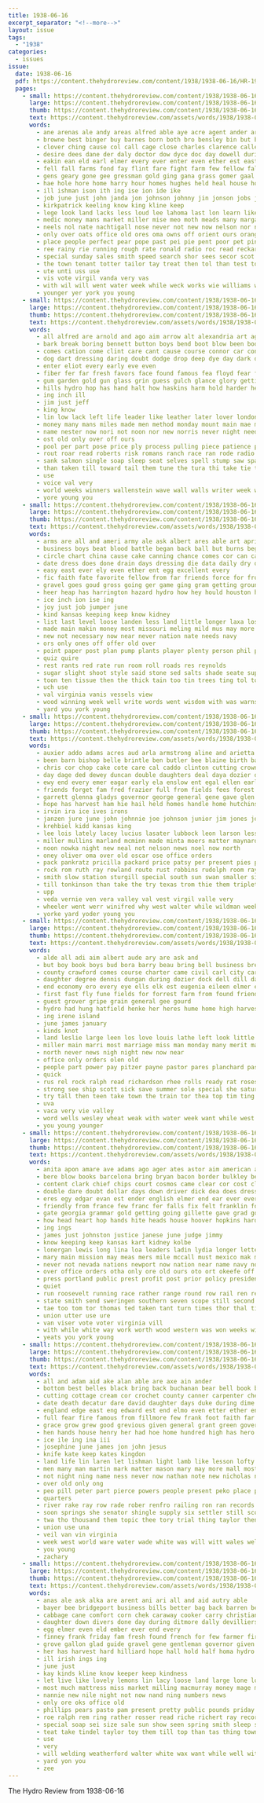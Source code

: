 ```yaml
---
title: 1938-06-16
excerpt_separator: "<!--more-->"
layout: issue
tags:
  - "1938"
categories:
  - issues
issue:
  date: 1938-06-16
  pdf: https://content.thehydroreview.com/content/1938/1938-06-16/HR-1938-06-16.pdf
  pages:
    - small: https://content.thehydroreview.com/content/1938/1938-06-16/small/HR-1938-06-16-01.jpg
      large: https://content.thehydroreview.com/content/1938/1938-06-16/large/HR-1938-06-16-01.jpg
      thumb: https://content.thehydroreview.com/content/1938/1938-06-16/thumbnails/HR-1938-06-16-01.jpg
      text: https://content.thehydroreview.com/assets/words/1938/1938-06-16/HR-1938-06-16-01.txt
      words:
        - ane arenas ale andy areas alfred able aye acre agent ander art aid allo alia alta all asta april ally acres agen ago aly arm ard and acee abide are auch america alt angeles arbes alfalfa age arth apa adkins
        - browne best binger buy barnes born both bro bensley bin but back been begin blest bow ber better bull boy breath bristle belong busi beg bert bers bay bele bank business bankhead broad baxter bet bones beye betting brought bazley bias bal brintle ball bak bradley beck blaine began bru byrne bee
        - clover ching cause col call cage close charles clarence calles chamber came carry cink car county course chen childs cattle con can carpenter che carl cea cotton class city crow china christian cad college chow cast casha cane church churches caddo
        - desire dees dane der daly doctor dow dyce doc day dowell during daughter degree deep dong demand dee days does dallas
        - eakin ean eld earl elmer every ever enter even ether est east elk ells ery else
        - fell fall farms fond fay flint fare fight farm few fellow fallow first front fever frane fine freeze fer friday fund ford from felton far for fiscal fields falling fleishman fan fun friends
        - gens geary gone gee gressman gold ging gana grass gomer gaal general gina good goldie grain guy gum gan guild gin given gene grown goes
        - hae hole hore home harry hour homes hughes held heal house hon hydro hay hax hen homestead hee hensley her har how hard hath harold hould high had hail han hand hopkins has him hill heres herman
        - ill ishman ison ith ing ise ion ide ike
        - job june just john janda jon johnson johnny jin jonson jobs jones
        - kirkpatrick keeling know king kline keep
        - lege look land lacks less loud lee lahoma last lon learn like live lola life leroy living lovely little louis letter law larger logan limber left longest lis
        - medic money mans market miller mise meo moth meads many margaret mail meer mona matte miles man mar men miss more merit mobile meta mee mat meda moment made much mont masters marcrum mai members most mex matter millet music monday main might morning marland march
        - neels nol nate nachtigall nose never not new now nelson nor nine night neel needs nines north
        - only over oats office old ores oma owns off orient ours orange owes
        - place people perfect pear pope past pei pie pent poor pet pins peate pro pas part page peto per pleasant phe present price porch pat police philip phelps paper
        - ree rainy rie running rough rate ronald radio roc read reckard ready roy roll reber rex regular ruth row ryan ralph rog russell rode rage
        - special sunday sales smith speed search shor sees secor scot south sien school sick song send stick smaller silver soe said stamps shown session station saturday son sik side second service sible sch sayas schroder state say see siren seven stewart set still streets six soll steel store saint schoo seems sudan sis summer she seats sad such schools
        - the town tenant totter tailor tay treat then tol than test tonkinson tint tine trop thunder tor takes taken tant towns tin table ton ting tae thy tetter take thing toll thomas tei tous thi them tal too toe temples trip tustin times thom thomason
        - ute unti uss use
        - vis vote virgil vanda very vas
        - with wil will went water week while weck works wie williams weak wan well weather word west want wert worth warm war weeks wee wing was wagon work wheat
        - younger yer york you young
    - small: https://content.thehydroreview.com/content/1938/1938-06-16/small/HR-1938-06-16-02.jpg
      large: https://content.thehydroreview.com/content/1938/1938-06-16/large/HR-1938-06-16-02.jpg
      thumb: https://content.thehydroreview.com/content/1938/1938-06-16/thumbnails/HR-1938-06-16-02.jpg
      text: https://content.thehydroreview.com/assets/words/1938/1938-06-16/HR-1938-06-16-02.txt
      words:
        - all alfred are arnold and ago aim arrow alt alexandria art age
        - bark break boring bennett button boys bend boot blow been book battle but best bull blunt buy bitterly big back books better border brick boon
        - comes cation come clint care cant cause course connor car con cat cord crooks close curly can crown chest comment charm came cos corn companion chance cotton curl cabin cal cold coats
        - dog dart dressing daring doubt dodge drop deep dye day dark dust door during done down
        - enter eliot every early eve even
        - fiber fer far fresh favors face found famous fea floyd fear from fore firestone fon few first for fish farm fellow
        - gum garden gold gun glass grin guess gulch glance glory getting good grain ground giant gang goes golden gave guy gambling
        - hills hydro hop has hand halt how haskins harm hold harder hes holes herring hour had holt hole house hill habe him hey hurt howard hollow high hidden head horse
        - ing inch ill
        - jim just jeff
        - king know
        - lin low lack left life leader like leather later lover london luck lank little look lee lard lot loose let loan lie late line loss lower
        - money many mans miles made men method monday mount main mae margeret morgan macleod middle more matter mile much mexico mills may man meal mil must
        - name nester now nori not noon nor new norris never night need neck
        - ost old only over off ours
        - pool per part pose price ply process pulling piece patience pale path pick post pay purple poor pete
        - rout roar read roberts risk romans ranch race ran rode radio room rad river rein rogen record raines riding rear records road richard ruth roo reading run rival revie ris reasons
        - sank salmon single soap sleep seat selves spell stump saw spare square stant stolen space show save seen scale stay such standing souvenir speaker speed son small set street shoulder stone strong search speaks service still sick soon secret said see surface
        - than taken till toward tail them tune the tura thi take tie try thai top tack test town tones trom times then turns trail
        - use
        - voice val very
        - world weeks winners wallenstein wave wall walls writer week went ward waste will wool was well weather wheel weary wear with window why woods william wells walk way
        - yore young you
    - small: https://content.thehydroreview.com/content/1938/1938-06-16/small/HR-1938-06-16-03.jpg
      large: https://content.thehydroreview.com/content/1938/1938-06-16/large/HR-1938-06-16-03.jpg
      thumb: https://content.thehydroreview.com/content/1938/1938-06-16/thumbnails/HR-1938-06-16-03.jpg
      text: https://content.thehydroreview.com/assets/words/1938/1938-06-16/HR-1938-06-16-03.txt
      words:
        - arms are all and ameri army ale ask albert ares able art april age
        - business boys beat blood battle began back ball but burns begun below barbara better blue big base bounds body bell bet book braid bodily bright bellows butter bro best blouse been burn
        - circle chart china cause cake canning chance comes cor can card cal cool cotton city carry coins car company cost craft click cant college con count
        - date dress does done drain days dressing die data daily dry dark dau death danger down day diesel
        - easy east ever ely even ether ent egg excellent every
        - fic faith fate favorite fellow from far friends force for frock faster farmer full fast first freed free found font farm few fail fuel
        - gravel goes goud gross going ger game ging gram getting grounds goin grown good grand
        - heer heap has harrington hazard hydro how hey hould houston hemphill high hands health her held heads height had hundred heart handing house head harder handy harrelson
        - ice inch ion ise ing
        - joy just job jumper june
        - kind kansas keeping keep know kidney
        - list last level loose landen less land little longer laxa lose line lat ler lead late life larger learn left large let
        - made main makin money most missouri meling mild mus may more man many mile master makins middle miles manner means matter must method much mull might
        - new not necessary now near never nation nate needs navy
        - ors only ones off offer old over
        - point paper post plan pump plants player plenty person phil price pipe ping pro planes points pure place pound people pass purchase pas puff proper per pounds pum prince poss part ply perfect park
        - quiz quire
        - rest rants red rate run room roll roads res reynolds
        - sugar slight shoot style said stone sed salts shade seate sup she size swell share salad summer street safe shar summers salt station sleep sky service shoulders smoke shows still shall space stocks surface stout spoon sample surplus state send states soon sewing shorten signs short say stand spring schools speed swiss self simple
        - toon ten tissue then the thick tain too tin trees ting tol top truly trim take than tobacco them tim trace
        - uch use
        - val virginia vanis vessels view
        - wood winning week well write words went wisdom with was warns while worth waste west water weeks wacker wise want work writer weight way will why
        - yard you york young
    - small: https://content.thehydroreview.com/content/1938/1938-06-16/small/HR-1938-06-16-04.jpg
      large: https://content.thehydroreview.com/content/1938/1938-06-16/large/HR-1938-06-16-04.jpg
      thumb: https://content.thehydroreview.com/content/1938/1938-06-16/thumbnails/HR-1938-06-16-04.jpg
      text: https://content.thehydroreview.com/assets/words/1938/1938-06-16/HR-1938-06-16-04.txt
      words:
        - auxier addo adams acres aud arla armstrong aline and arietta aster alva ann arletta american appleman austin able andrews are
        - been barn bishop belle brintle ben butler bee blaine birth bartgis big bradley better broadway bicknell business boards balk brother best bring
        - chris cor chop cake cote care cal caddo clinton cutting crownover coffee company cooke came cox carolyn cream cheeley carl clarence cost church come claude chet calles can county college cyril city cordell
        - day dage ded dewey duncan double daughters deal daya dozier days director ditmore dutler down during deremer dan deward daughter davidson doing
        - ewy end every emer eagar early ela enslow ent egal ellen earl eagle elbert ervin eloise ernest entz ethel even
        - friends forget fam fred frazier full from fields fees forest funchess for french friday fast fan faster flower folk few
        - garrett glenna gladys governor george general gene gave glen gregg good given gingerich grove grain
        - hope has harvest ham hie hail held homes handle home hutchinson hatfield henry harry harp harding howard harold herndon hen her haywood hime had hoon hydro
        - irvin ira ice ives irons
        - janzen jure june john johnnie joe johnson junior jim jones johns janes jonas jelks jack jolly just jess jon jenks johnston jam
        - krehbiel kidd kansas king
        - lee lois lately lacey lucius lasater lubbock leon larson lesson last less lone lew left lloyd lamonte lou list linsey lookeba leedy leva lawrence lad line ley ler latter lake lacy loise
        - miller mullins marland mcminn made minta moers matter maynard many mccullock miss mckee meth mapel marion means max mise millen messer maxine may magnolia murphy martin marie mae monday more man marvin mansell march maas mon mary mound mauldin
        - noon nowka night new neal not nelson news noel now north
        - oney oliver oma over old oscar ose office orders
        - pack pankratz pricilla packard price patsy per present pies peggy people press paul part pullen pleasant post past pieper port
        - rock rom ruth ray rowland route rust robbins rudolph room raymond rie russell rey riley rank rolls ready rest ross ralph radio
        - smith slow station sturgill special south sun swan smaller sir simpson she skaggs stay son scholtz stank swing still second seed sutton stacy slagel sylvester save sell sunday summer sam size swartzendruber start steward sick shown sister sons see soon saturday short slagell shafer said sparks school single smalley show star service season suter sup
        - till tonkinson than take the try texas trom thie them triplett ting tom taken town trip tin thys thomas theron
        - upp
        - veda vernie ven vera valley val vest virgil valle very
        - wheeler went werr winifred why west walter while wildman weeks wells week williams well wade word walt weatherford will work wilma with water wheat wil was
        - yorke yard yoder young you
    - small: https://content.thehydroreview.com/content/1938/1938-06-16/small/HR-1938-06-16-05.jpg
      large: https://content.thehydroreview.com/content/1938/1938-06-16/large/HR-1938-06-16-05.jpg
      thumb: https://content.thehydroreview.com/content/1938/1938-06-16/thumbnails/HR-1938-06-16-05.jpg
      text: https://content.thehydroreview.com/assets/words/1938/1938-06-16/HR-1938-06-16-05.txt
      words:
        - alde all adi aim albert aude ary are ask and
        - but boy book boys bud bora barry beau bring bell business breath buy berry barn bread bridegroom bob bound beck bride brides bas been belong both
        - county crawford comes course charter came civil carl city care cost church creek cream company clair cartwright curtis champlin clinton college come con cody
        - daughter degree dennis dungan during dozier dock dell dill day deed done
        - end economy ero every eye ells elk est eugenia eileen elmer enid ear
        - first fast fly fune fields for forrest farm from found friends finer fares forget freeman farms friday fam finley fire foss field fae
        - guest grover gripe grain general gee gourd
        - hydro had hung hatfield henke her heres hume home high harvest has hero hiatt hinton holder hose held haaser
        - ing irene island
        - june james january
        - kinds knot
        - land leslie large leen los love louis lathe left look little low ler lee life live laws
        - miller main marri most marriage miss man monday many merit magnolia mea mach male money members mills million
        - north never news nigh night new now near
        - office only orders olen old
        - people part power pay pitzer payne pastor pares planchard past pleasant peterson
        - quick
        - rus rel rock ralph read richardson rhee rolls ready rat roses real ree running richards
        - strong see ship scott sick save summer sole special she saturday saint south son sell still said seen sweet second school smith soon set sayre station sodd safe sunday service
        - try tall then teen take town the train tor thea top tim ting tha thi tae them tse
        - uva
        - vaca very vie valley
        - word wells wesley wheat weak with water week want while west weaver weatherford williams wedding work will was well willbanks welding
        - you young younger
    - small: https://content.thehydroreview.com/content/1938/1938-06-16/small/HR-1938-06-16-06.jpg
      large: https://content.thehydroreview.com/content/1938/1938-06-16/large/HR-1938-06-16-06.jpg
      thumb: https://content.thehydroreview.com/content/1938/1938-06-16/thumbnails/HR-1938-06-16-06.jpg
      text: https://content.thehydroreview.com/assets/words/1938/1938-06-16/HR-1938-06-16-06.txt
      words:
        - anita apon amare ave adams ago ager ates astor aim american alls arthur and aid alamo are angry all
        - bere blow books barcelona bring bryan bacon border bulkley ber born billion big beech bonne boy band brita burg bennett burke body brady board boards began boe but bright base bank bushe britain bea blessing bill bark bil battle been bans brought barkley bailey
        - content clark chief chips court cosmos came clear cor cost class cover course condi cook cotton cooper centers coins case current canton cratic cornell comes cand cal come con crew cause company caro cheap cash congress close can city character culver crane coran colorado chandler camp chance check
        - double dare doubt dollar days down driver dick dea does dress demo destiny deal der dian david death deck dainty draft during dent
        - eres egy edgar evan est ender english elmer end ear ever every even enter eng
        - friendly from france few franc fer falls fix felt franklin force fon forty fame fore farms far free francos firm first farm frank field faith fight florida fons famous former foe fred found fill for
        - gate georgia grammar gold getting going gillette gave grad governor gullet grin group gut given george gov general ger grade guffey grit guy
        - how head heart hop hands hite heads house hoover hopkins hard hang hull hearing hope hydro hens hotter hatch hilliard harry has hen herd hall hillard home hence hot huge hour high had honey him hundred
        - ing ings
        - james just johnston justice janese june judge jimmy
        - know keeping keep kansas kart kidney kolbe
        - lonergan lewis long lina loa leaders ladin lydia longer letter land labor lace light luck law lower lite lay last liberal list lawrence loan lemuel like left later lan lar love low loser
        - mary main mission may meas mers mile mccall must mexico mak missouri millard many members mcnutt more money made men might mcadoo marke montana mer mee mon means milk man much
        - never not nevada nations newport now nation near name navy north non news nor night need nary new
        - over office orders otha only ore old ours oto ort okeefe off
        - press portland public prest profit post prior policy president per park pat persons points pasteur pope pro politi pan pot paul port plane parent pail promise panama people plain part parton paper planes pierce portes painter plan portugal
        - quiet
        - run roosevelt running race rather range round row rail ren rear rebel reno rai rob record rivers rate ransom rode rey rates robertson rack renter register roose root reason rea
        - state smith send sweringen southern seven scope still second spain set sidon senator street shown stewart sum side son sumption streets special signe string speech sor south said sena stamps stand sister shape strength spanish san sup sen small sions start such single seems school silver strong standard states scale surplus strike
        - tae too tom tor thomas ted taken tant turn times thor thal tice tydings ten ton trip tary them tee tenn tow tine top tao trom than tha thee then thurston tod taney tell texas thom try thing the talk
        - union utter use ure
        - van viser vote voter virginia vill
        - with while white way work worth wood western was won weeks will works world wage write wagon warren wit wheeler washington wheat west wall walter wages wash want week william war wells wings why witkin
        - yeats you york young
    - small: https://content.thehydroreview.com/content/1938/1938-06-16/small/HR-1938-06-16-07.jpg
      large: https://content.thehydroreview.com/content/1938/1938-06-16/large/HR-1938-06-16-07.jpg
      thumb: https://content.thehydroreview.com/content/1938/1938-06-16/thumbnails/HR-1938-06-16-07.jpg
      text: https://content.thehydroreview.com/assets/words/1938/1938-06-16/HR-1938-06-16-07.txt
      words:
        - all and adam aid ake alan able are axe ain ander
        - bottom best belles black bring back buchanan bear bell book buren but been bec baby better bond bodily blood brought below bag baltimore bea bowyer bles body bottles batter bore box band buckler blade buy both brier ber begun bright
        - cutting cottage cream cor crochet county canner carpenter check chester canning cure care curtain coma carry civil caldwell counter cotton canny clay can cross cellar chief cheap certain count crean come christ citizen colony cake credit came comes
        - date death decatur dare david daughter days duke during dime down done ding
        - england edge east eng edward est end elmo even etter ether enter
        - full fear fire famous from fillmore few frank foot faith far found first favorite french fork for former friends frances fame
        - grace grow grew good grevious given general grant green governo goes givin ground gay
        - hen hands house henry her had hoe home hundred high has hero head hath hed hide hour harrison half hus hunter heart hung how him human hydro hand health hurt hampton holy
        - ice ile ing ina iii
        - josephine june james jon john jesus
        - knife kate keep kates kingdon
        - land life lin laren let lishman light lamb like lesson lofty leader long luther litter little loud living later leak love
        - men many man martin mark matter mason mary may more mall most mountain money morning miss marriage much might made michael mei mean millard must
        - not night ning name ness never now nathan note new nicholas naval nails need ner news
        - over old only ong
        - peo pill peter part pierce powers people present peko place page per port priest polk power prince powder precious
        - quarters
        - river rake ray row rade rober renfro railing ron ran records roads ransom ruth rod royal rings
        - soon springs she senator shingle supply six settler still scott summer sul spears servant sister set state said sin sins stephen send start sea see splinter shall staff slight states shield seep sharp standing son spring seem safe simile sense
        - twa tho thousand them topic thee tory trial thing taylor then top tree the train tyler times tender title taft temple tooth tool tor
        - union use una
        - veil van vin virginia
        - week west world ware water wade white was will witt wales well wool western wife way war waters wil worn with woodrow want wyeth windsor walk watson ward
        - you young
        - zachary
    - small: https://content.thehydroreview.com/content/1938/1938-06-16/small/HR-1938-06-16-08.jpg
      large: https://content.thehydroreview.com/content/1938/1938-06-16/large/HR-1938-06-16-08.jpg
      thumb: https://content.thehydroreview.com/content/1938/1938-06-16/thumbnails/HR-1938-06-16-08.jpg
      text: https://content.thehydroreview.com/assets/words/1938/1938-06-16/HR-1938-06-16-08.txt
      words:
        - anas ale ask alka are arent ani ari all and aid autry able
        - bayer bee bridgeport business bills better bag back barren best but broom bank bridge bible bandy bottle
        - cabbage cane comfort corn chek caraway cooker carry christian cant champlin county call carl cop comin church check chard can cream cecil city china car
        - daughter down divers done day during ditmore dally devilliers dun
        - egg elmer even eld ember ever end every
        - finney frank friday fam fresh found french for few farmer fire fic free floor far first from frost
        - grove gallon glad guide gravel gene gentleman governor given good goes
        - her has harvest hard hilliard hope hall hold half homa hydro henke
        - ill irish ings ing
        - june just
        - kay kinds kline know keeper keep kindness
        - let live like lovely lemons lin lacy loose land large lone long leon league law lucile lathe
        - most much mattress miss market milling macmurray money mage morning mons miller members million must made method more milk
        - nannie new nile night not now nand ning numbers news
        - only ore oks office old
        - phillips pears pasto pam present pretty public pounds priday piano pald pense people place pain powder pipe pound pay pol pastor past peaches price per pint page
        - roe ralph rem ring rather rosser read riche richert ray record ralphs reall
        - special soap sei size sale sun show seen spring smith sleep service shall soda seat say school sock saturday sch ser sell start save still sutton surplus station she street store shi sickle such said sugar sund spry scott see
        - teat take tindel taylor toy them till top than tas thing town tin tren the tow
        - use
        - very
        - will welding weatherford walter white wax want while well with wallers work worth wint wil west week wayne won writer was wheat wily way
        - yard yon you
        - zee
---
```


The Hydro Review from 1938-06-16

<!--more-->

